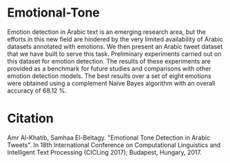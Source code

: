 # Emotional-Tone

Emotion detection in Arabic text is an emerging research area, but the efforts in this new field are hindered by the very limited availability of Arabic datasets annotated with emotions. We then present an Arabic tweet dataset that we have built to serve this task. Preliminary experiments carried out on this dataset for emotion detection. The results of these experiments are provided as a benchmark for future studies and comparisons with other emotion detection models. The best results over a set of eight emotions were obtained using a complement Naïve Bayes algorithm with an overall accuracy of 68.12 %. 

# Citation
Amr Al-Khatib, Samhaa El-Beltagy. "Emotional Tone Detection in Arabic Tweets". In 18th International Conference on Computational Linguistics and Intelligent Text Processing (CICLing 2017); Budapest, Hungary, 2017.
